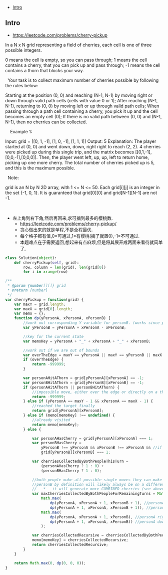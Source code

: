 - [Intro](#intro)

## Intro

- https://leetcode.com/problems/cherry-pickup

In a N x N grid representing a field of cherries, each cell is one of three possible integers.
 

0 means the cell is empty, so you can pass through;
1 means the cell contains a cherry, that you can pick up and pass through;
-1 means the cell contains a thorn that blocks your way.

 
Your task is to collect maximum number of cherries possible by following the rules below:
 

Starting at the position (0, 0) and reaching (N-1, N-1) by moving right or down through valid path cells (cells with value 0 or 1);
After reaching (N-1, N-1), returning to (0, 0) by moving left or up through valid path cells;
When passing through a path cell containing a cherry, you pick it up and the cell becomes an empty cell (0);
If there is no valid path between (0, 0) and (N-1, N-1), then no cherries can be collected.

 
 
Example 1:

Input: grid =
[[0, 1, -1],
 [1, 0, -1],
 [1, 1,  1]]
Output: 5
Explanation: 
The player started at (0, 0) and went down, down, right right to reach (2, 2).
4 cherries were picked up during this single trip, and the matrix becomes [[0,1,-1],[0,0,-1],[0,0,0]].
Then, the player went left, up, up, left to return home, picking up one more cherry.
The total number of cherries picked up is 5, and this is the maximum possible.

 
Note:

grid is an N by N 2D array, with 1 <= N <= 50.
Each grid[i][j] is an integer in the set {-1, 0, 1}.
It is guaranteed that grid[0][0] and grid[N-1][N-1] are not -1.

 




- 左上角到右下角,然后再回来,求可摘到最多的樱桃数. 
  - https://leetcode.com/problems/cherry-pickup/
  - 贪心做出来的就是单程,不是全程最优.
  - 每个格子都有值,0=可通过,1=有樱桃(摘了就置0),-1=不可通过.
  - 本题难点在于需要返回,想起来有点麻烦,但是将其展开成两面来看待就简单了,

```py
class Solution(object):
    def cherryPickup(self, grid):
        row, column = len(grid), len(grid[0])
        for i in xrange(row)
```

```js
/**
 * @param {number[][]} grid
 * @return {number}
 */
var cherryPickup = function(grid) {
    var maxY = grid.length;
    var maxX = grid[0].length;
    var memo = {};
    function dp(yPersonA, xPersonA, xPersonB) {
        //work out corrosponding Y variable for personB. (works since personA and personB have made the same number of moves)
        var yPersonB = yPersonA + xPersonA - xPersonB;

        //key for the current state
        var memoKey = yPersonA + "_" + xPersonA + "_" + xPersonB;

        //work out if we are out of bounds
        var overTheEdge = maxY == yPersonA || maxY == yPersonB || maxX == xPersonA || maxX == xPersonB; //we are actually over the edge HERE!!
        if (overTheEdge) {
            return -999999;
        }

        var personAHitAThorn = grid[yPersonA][xPersonA] == -1;
        var personBHitAThorn = grid[yPersonB][xPersonB] == -1;
        if (personAHitAThorn || personBHitAThorn) {
            //impossible move, either over the edge or directly on a thorn
            return -999999;
        } else if (yPersonA == maxY - 1 && xPersonA == maxX - 1) {
            //reached the target finally
            return grid[yPersonA][xPersonA];
        } else if (memo[memoKey] !== undefined) {
            //already visited
            return memo[memoKey];
        } else {

            var personAHasCherry = grid[yPersonA][xPersonA] === 1;
            var personBHasCherry =
                yPersonB !== yPersonA && xPersonB !== xPersonA && //if personA didn't take it first!
                grid[yPersonB][xPersonB] === 1;

            var cherriesCollectedByBothPeopleThisTurn =
                (personAHasCherry ? 1 : 0) +
                (personBHasCherry ? 1 : 0);

            //both people make all possible single moves they can make (down and right)
            //personB by definition will likely always be on a different path than personA since:
            //   *   it will generate more COMBINED cherries (see above cherriesCollectedByBothPeopleThisTurn)
            var maxCherriesCollectedByBothPeopleForRemainingTurns = Math.max(
                Math.max(
                    dp(yPersonA, xPersonA + 1, xPersonB + 1), //personA right personB right
                    dp(yPersonA + 1, xPersonA, xPersonB + 1)), //personA down personB right
                Math.max(
                    dp(yPersonA, xPersonA + 1, xPersonB), //personA right personB down
                    dp(yPersonA + 1, xPersonA, xPersonB)) //personA down personB down
                );

            var cherriesCollectedRecursive = cherriesCollectedByBothPeopleThisTurn + maxCherriesCollectedByBothPeopleForRemainingTurns;
            memo[memoKey] = cherriesCollectedRecursive;
            return cherriesCollectedRecursive;
        }
    }

    return Math.max(0, dp(0, 0, 0));
}
```
